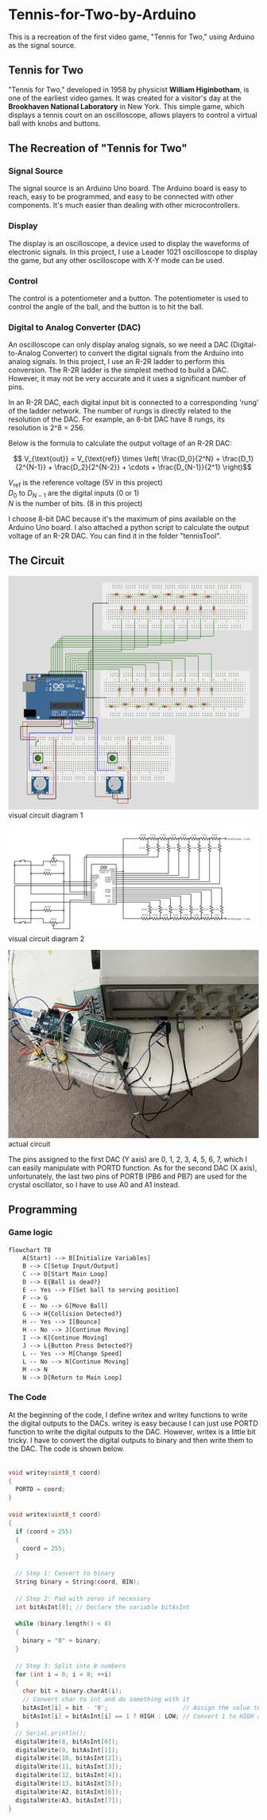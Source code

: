 # Tennis-for-Two-by-Arduino
This is a recreation of the first video game, "Tennis for Two," using Arduino as the signal source.

## Tennis for Two

"Tennis for Two," developed in 1958 by physicist **William Higinbotham**, is one of the earliest video games. It was created for a visitor's day at the **Brookhaven National Laboratory** in New York. This simple game, which displays a tennis court on an oscilloscope, allows players to control a virtual ball with knobs and buttons.

## The Recreation of "Tennis for Two"

### Signal Source

The signal source is an Arduino Uno board. The Arduino board is easy to reach, easy to be programmed, and easy to be connected with other components. It's much easier than dealing with other microcontrollers.

### Display

The display is an oscilloscope, a device used to display the waveforms of electronic signals. In this project, I use a Leader 1021 oscilloscope to display the game, but any other oscilloscope with X-Y mode can be used.

### Control

The control is a potentiometer and a button. The potentiometer is used to control the angle of the ball, and the button is to hit the ball.

### Digital to Analog Converter (DAC)

An oscilloscope can only display analog signals, so we need a DAC (Digital-to-Analog Converter) to convert the digital signals from the Arduino into analog signals. In this project, I use an R-2R ladder to perform this conversion. The R-2R ladder is the simplest method to build a DAC. However, it may not be very accurate and it uses a significant number of pins. 

In an R-2R DAC, each digital input bit is connected to a corresponding 'rung' of the ladder network. The number of rungs is directly related to the resolution of the DAC. For example, an 8-bit DAC have 8 rungs, its resolution is 2^8 = 256. 

Below is the formula to calculate the output voltage of an R-2R DAC:

$$ V_{\text{out}} = V_{\text{ref}} \times \left( \frac{D_0}{2^N} + \frac{D_1}{2^{N-1}} + \frac{D_2}{2^{N-2}} + \cdots + \frac{D_{N-1}}{2^1} \right)$$

$V_{\text{ref}}$ is the reference voltage (5V in this project)  
$D_0$ to $D_{N-1}$ are the digital inputs (0 or 1)  
$N$ is the number of bits. (8 in this project)

I choose 8-bit DAC because it's the maximum of pins available on the Arduino Uno board.
I also attached a python script to calculate the output voltage of an R-2R DAC. You can find it in the folder "tennisTool".





## The Circuit

![visual circuit diagram 1](circuitdiagram1.png)
visual circuit diagram 1

![visual circuit diagram 2](circuitdiagram2.png)
visual circuit diagram 2

![actual circuit](actualcircuit.jpeg)
actual circuit

The pins assigned to the first DAC (Y axis) are 0, 1, 2, 3, 4, 5, 6, 7, which I can easily manipulate with PORTD function. As for the second DAC (X axis), unfortunately, the last two pins of PORTB (PB6 and PB7) are used for the crystal oscillator, so I have to use A0 and A1 instead.

## Programming

### Game logic
```mermaid
flowchart TB
    A[Start] --> B[Initialize Variables]
    B --> C[Setup Input/Output]
    C --> D[Start Main Loop]
    D --> E{Ball is dead?}
    E -- Yes --> F[Set ball to serving position]
    F --> G
    E -- No --> G[Move Ball]
    G --> H{Collision Detected?}
    H -- Yes --> I[Bounce]
    H -- No --> J[Continue Moving]
    I --> K[Continue Moving]
    J --> L{Button Press Detected?}
    L -- Yes --> M[Change Speed]
    L -- No --> N[Continue Moving]
    M --> N
    N --> D[Return to Main Loop]
```

### The Code

At the beginning of the code, I define writex and writey functions to write the digital outputs to the DACs. writey is easy because I can just use PORTD function to write the digital outputs to the DAC. However, writex is a little bit tricky. I have to convert the digital outputs to binary and then write them to the DAC. The code is shown below.

```c

void writey(uint8_t coord)
{
  PORTD = coord;
}

void writex(uint8_t coord)
{
  if (coord > 255)
  {
    coord = 255;
  }

  // Step 1: Convert to binary
  String binary = String(coord, BIN);

  // Step 2: Pad with zeros if necessary
  int bitAsInt[8]; // Declare the variable bitAsInt

  while (binary.length() < 8)
  {
    binary = "0" + binary;
  }

  // Step 3: Split into 8 numbers
  for (int i = 0; i < 8; ++i)
  {
    char bit = binary.charAt(i);
    // Convert char to int and do something with it
    bitAsInt[i] = bit - '0';                     // Assign the value to bitAsInt array
    bitAsInt[i] = bitAsInt[i] == 1 ? HIGH : LOW; // Convert 1 to HIGH and 0 to LOW
  }
  // Serial.println();
  digitalWrite(8, bitAsInt[0]);
  digitalWrite(9, bitAsInt[1]);
  digitalWrite(10, bitAsInt[2]);
  digitalWrite(11, bitAsInt[3]);
  digitalWrite(12, bitAsInt[4]);
  digitalWrite(13, bitAsInt[5]);
  digitalWrite(A2, bitAsInt[6]);
  digitalWrite(A3, bitAsInt[7]);
}
```

